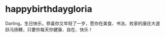 happybirthdaygloria
===================

Darling，生日快乐，恭喜你又年轻了一岁，愿你在美食、书法、败家的康庄大道跃马扬鞭，只要你每天你健康、自在、快乐！
